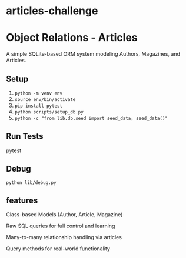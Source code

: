 # articles-challenge

# Object Relations - Articles

A simple SQLite-based ORM system modeling Authors, Magazines, and Articles.

## Setup
1. `python -m venv env`
2. `source env/bin/activate`
3. `pip install pytest`
4. `python scripts/setup_db.py`
5. `python -c "from lib.db.seed import seed_data; seed_data()"`

## Run Tests
pytest

## Debug
`python lib/debug.py`

## features
Class-based Models (Author, Article, Magazine)

Raw SQL queries for full control and learning

Many-to-many relationship handling via articles

Query methods for real-world functionality


